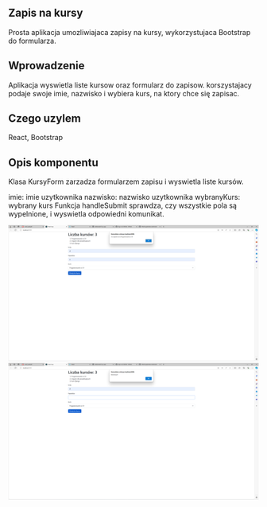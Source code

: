 
## Zapis na kursy
Prosta aplikacja umozliwiajaca zapisy na kursy, wykorzystujaca Bootstrap do formularza.

## Wprowadzenie
Aplikacja wyswietla liste kursow oraz formularz do zapisow. korszystajacy podaje swoje imie, nazwisko i wybiera kurs, na ktory chce się zapisac.

## Czego uzylem
React, Bootstrap


## Opis komponentu
Klasa KursyForm zarzadza formularzem zapisu i wyswietla liste kursów.

imie: imie uzytkownika
nazwisko: nazwisko uzytkownika
wybranyKurs: wybrany kurs
Funkcja handleSubmit sprawdza, czy wszystkie pola są wypelnione, i wyswietla odpowiedni komunikat.

![Alt text](image.png)
![Alt text](image-1.png)